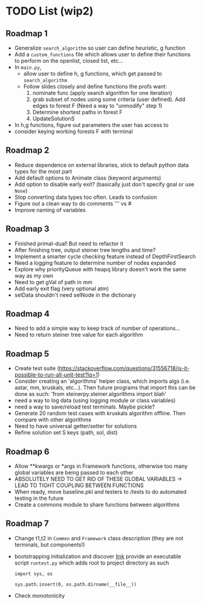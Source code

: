 # TODO List (wip2)
## Roadmap 1
- Generalize `search_algorithm` so user can define heuristic, g function
- Add a `custom_functions` file which allows user to define their functions to perform on the openlist, closed list, etc...
- In `main.py`, 
    - allow user to define h, g functions, which get passed to `search_algorithm`
    - Follow slides closely and define functions the profs want:
        1) nominate func (apply search algorithm for one iteration)
        2) grab subset of nodes using some criteria (user defined). Add edges to forest F
        (Need a way to "unmodify" step 1)
        3) Determine shortest paths in forest F
        4) UpdateSolutionS
- In h,g functions, figure out parameters the user has access to 
- consider keying working forests F with terminal

## Roadmap 2
- Reduce dependence on external libraries, stick to default python data types for the most part
- Add default options to Animate class (keyword arguments)
- Add option to disable early exit? (basically just don't specify goal or use `None`)
- Stop converting data types too often. Leads to confusion
- Figure out a clean way to do comments ''' vs #
- Improve naming of variables

## Roadmap 3
- Finished primal-dual! But need to refactor it
- After finishing tree, output steiner tree lengths and time?
- Implement a smarter cycle checking feature instead of DepthFirstSearch
- Need a logging feature to determine number of nodes expanded
- Explore why priorityQueue with heapq library doesn't work the same way as my own
- Need to get gVal of path in mm
- Add early exit flag (very optional atm)
- selData shouldn't need selNode in the dictionary

## Roadmap 4
- Need to add a simple way to keep track of number of operations...
- Need to return steiner tree value for each algorithm

## Roadmap 5
- Create test suite (https://stackoverflow.com/questions/31556718/is-it-possible-to-run-all-unit-test?lq=1)
- Consider creating an 'algorithms' helper class, which imports algs (i.e. astar, mm, kruskals, etc...). Then future programs that import this can be done as such:
 'from steinerpy.steiner.algorithms import blah'
- need a way to log data (using logging module or class variables)
- need a way to save/reload test terminals. Maybe pickle? 
- Generate 20 random test cases with kruskals algorithm offline. Then compare with other algorithms
- Need to have universal getter/setter for solutions
- Refine solution set S keys (path, sol, dist)

## Roadmap 6
- Allow **kwargs or *args in Framework functions, otherwise too many global variables are being passed to each other
- ABSOLUTELY NEED TO GET RID OF THESE GLOBAL VARIABLES -> LEAD TO TIGHT COUPLING BETWEEN FUNCTIONS
- When ready, move baseline.pkl and testers to /tests to do automated testing in the future
- Create a commons module to share functions between algorithms

## Roadmap 7
- Change t1,t2 in `Common` and `Framework` class description (they are not terminals, but components!)

- bootstrapping initialization and discover [link](https://stackoverflow.com/questions/7432359/bootstrapping-tests-and-using-python-test-discovery)
    provide an executable script `runtest.py` which adds root to project directory as such
    ```
    import sys, os

    sys.path.insert(0, os.path.dirname(__file__))
    ```
- Check monotonicity

